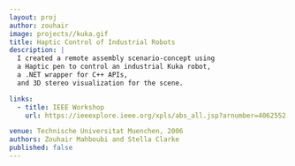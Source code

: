 ```yaml
---
layout: proj
author: zouhair
image: projects//kuka.gif
title: Haptic Control of Industrial Robots
description: |
  I created a remote assembly scenario-concept using 
  a Haptic pen to control an industrial Kuka robot,
  a .NET wrapper for C++ APIs, 
  and 3D stereo visualization for the scene.

links:
  - title: IEEE Workshop
    url: https://ieeexplore.ieee.org/xpls/abs_all.jsp?arnumber=4062552

venue: Technische Universitat Muenchen, 2006
authors: Zouhair Mahboubi and Stella Clarke
published: false
---
```

